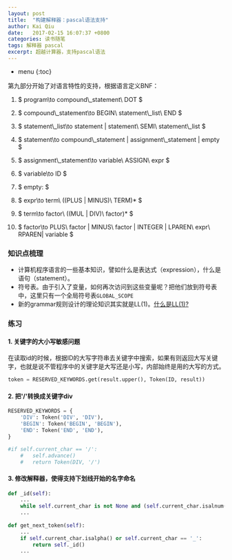 ```yaml
---
layout: post
title:  "构建解释器：pascal语法支持"
author: Kai Qiu
date:   2017-02-15 16:07:37 +0800
categories: 读书随笔
tags: 解释器 pascal
excerpt: 超越计算器，支持pascal语法
---
```


* menu
{:toc}

第九部分开始了对语言特性的支持，根据语言定义BNF：

1. $ program\to compound\\_statement\ DOT $

2. $ compound\\_statement\to BEGIN\ statement\\_list\ END $

3. $ statement\\_list\to statement \| statement\ SEMI\ statement\\_list $

4. $ statement\to compound\\_statement \| assignment\\_statement \| empty $

5. $ assignment\\_statement\to variable\ ASSIGN\ expr $

6. $ variable\to ID $

7. $ empty: $

8. $ expr\to term\ ((PLUS \| MINUS)\ TERM)* $

9. $ term\to factor\ ((MUL \| DIV)\ factor)* $

10. $ factor\to PLUS\ factor \| MINUS\ factor \| INTEGER \| LPAREN\ expr\ RPAREN\| variable $

### 知识点梳理

- 计算机程序语言的一些基本知识，譬如什么是表达式（expression），什么是语句（statement）。
- 符号表。由于引入了变量，如何再次访问到这些变量呢？把他们放到符号表中，这里只有一个全局符号表`GLOBAL_SCOPE`
- 新的grammar规则设计的理论知识其实就是LL(1)。[什么是LL(1)?](/2016/11/22/编译器设计-文法与LL(1))

### 练习

#### 1. 关键字的大小写敏感问题

在读取id的时候，根据ID的大写字符串去关键字中搜索，如果有则返回大写关键字，也就是说不管程序中的关键字是大写还是小写，内部始终是用的大写的方式。

```python
token = RESERVED_KEYWORDS.get(result.upper(), Token(ID, result))
```

#### 2. 把'/'转换成关键字div

```python
RESERVED_KEYWORDS = {
    'DIV': Token('DIV', 'DIV'),        
    'BEGIN': Token('BEGIN', 'BEGIN'),
    'END': Token('END', 'END'),
}

#if self.current_char == '/':
    #   self.advance()
	#   return Token(DIV, '/')
```

#### 3. 修改解释器，使得支持下划线开始的名字命名

```python
def _id(self):
	...
	while self.current_char is not None and (self.current_char.isalnum() or self.current_char == '_'):
	...
	
def get_next_token(self):
	...
	if self.current_char.isalpha() or self.current_char == '_':
		return self._id()
	...
```
